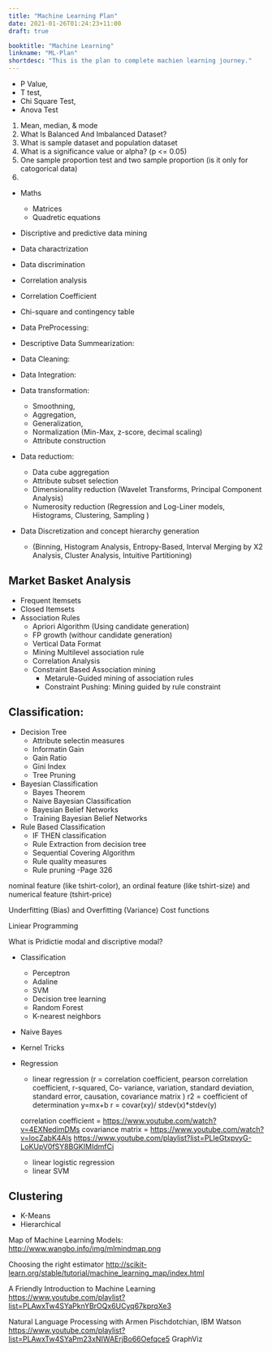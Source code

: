 ```yaml
---
title: "Machine Learning Plan"
date: 2021-01-26T01:24:23+11:00
draft: true

booktitle: "Machine Learning"
linkname: "ML-Plan"
shortdesc: "This is the plan to complete machien learning journey."
---
```


- P Value,
- T test,
- Chi Square Test, 
- Anova Test

1. Mean, median, & mode
2. What Is Balanced And Imbalanced Dataset?
3. What is sample dataset and population dataset
4. What is a significance value or alpha? (p <= 0.05)
5. One sample proportion test and two sample proportion (is it only for catogorical data)
6. 


- Maths
    - Matrices
    - Quadretic equations


- Discriptive and predictive data mining
- Data charactrization
- Data discrimination
- Correlation analysis
- Correlation Coefficient
- Chi-square and contingency table

- Data PreProcessing:
- Descriptive Data Summearization:
- Data Cleaning:
- Data Integration:
- Data transformation:
	- Smoothning, 
	- Aggregation, 
	- Generalization, 
	- Normalization (Min-Max, z-score, decimal scaling) 
	- Attribute construction
- Data reductiom: 
	- Data cube aggregation
	- Attribute subset selection
	- Dimensionality reduction	(Wavelet Transforms, Principal Component Analysis)
	- Numerosity reduction (Regression and Log-Liner models, Histograms, Clustering, Sampling )
- Data Discretization and concept hierarchy generation 
	- (Binning, Histogram Analysis, Entropy-Based, Interval Merging by X2 Analysis, Cluster Analysis, Intuitive Partitioning)


## Market Basket Analysis
- Frequent Itemsets
- Closed Itemsets
- Association Rules
	- Apriori Algorithm (Using candidate generation)
	- FP growth (withour candidate generation)
	- Vertical Data Format
	- Mining Multilevel association rule
	- Correlation Analysis
	- Constraint Based Association mining
        - Metarule-Guided mining of association rules
        - Constraint Pushing: Mining guided by rule constraint
	
## Classification:
- Decision Tree
    - Attribute selectin measures
    - Informatin Gain
    - Gain Ratio
    - Gini Index
    - Tree Pruning
- Bayesian Classification
    - Bayes Theorem
    - Naive Bayesian Classification
    - Bayesian Belief Networks
    - Training Bayesian Belief Networks
- Rule Based Classification
    - IF THEN  classification
    - Rule Extraction from decision tree
    - Sequential Covering Algorithm
    - Rule quality measures
    - Rule pruning -Page 326







nominal feature (like tshirt-color), an ordinal feature (like tshirt-size) and numerical feature (tshirt-price) 

Underfitting (Bias) and Overfitting (Variance)
Cost functions

Liniear Programming

What is Pridictie modal and discriptive modal?

- Classification
    - Perceptron
	- Adaline
	- SVM
	- Decision tree learning
	- Random Forest
	- K-nearest neighbors
- Naive Bayes
- Kernel Tricks
- Regression
    - linear regression
	(r = correlation coefficient, pearson correlation coefficient, r-squared, Co- variance, variation, standard deviation, standard error, causation, covariance matrix )
	r2 = coefficient of determination
	y=mx+b
	r = covar(xy)/ stdev(x)*stdev(y)

	correlation coefficient = https://www.youtube.com/watch?v=4EXNedimDMs
	covariance matrix = https://www.youtube.com/watch?v=locZabK4Als
	https://www.youtube.com/playlist?list=PLIeGtxpvyG-LoKUpV0fSY8BGKIMIdmfCi

    - linear logistic regression
    - linear SVM

## Clustering
- K-Means
- Hierarchical

Map of Machine Learning Models:
http://www.wangbo.info/img/mlmindmap.png

Choosing the right estimator
http://scikit-learn.org/stable/tutorial/machine_learning_map/index.html

A Friendly Introduction to Machine Learning
https://www.youtube.com/playlist?list=PLAwxTw4SYaPknYBrOQx6UCyq67kprqXe3

Natural Language Processing with Armen Pischdotchian, IBM Watson
https://www.youtube.com/playlist?list=PLAwxTw4SYaPm23xNIWAErjBo66Oefqce5
GraphViz